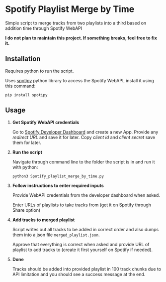 # Spotify Playlist Merge by Time
Simple script to merge tracks from two playlists into a third based on addition time through Spotify WebAPI

**I do not plan to maintain this project. If something breaks, feel free to fix it.**

## Installation
Requires python to run the script.

Uses [spotipy](https://github.com/spotipy-dev/spotipy) python library to access the Spotify WebAPI, install it using this command:

```
pip install spotipy
```

## Usage
1. **Get Spotify WebAPI credentials**
    
    Go to [Spotify Developer Dashboard](https://developer.spotify.com/dashboard/applications) and create a new App. Provide any *redirect URL* and save it for later. Copy *client id* and *client secret* save them for later.

2. **Run the script**
    
    Navigate through command line to the folder the script is in and run it with python:    
    ```
    python3 Spotify_playlist_merge_by_time.py
    ```

3. **Follow instructions to enter required inputs**
    
    Provide WebAPI credentials from the developer dashboard when asked.
    
    Enter URLs of playlists to take tracks from (get it on Spotify through Share option)

4. **Add tracks to merged playlist**

    Script writes out all tracks to be added in correct order and also dumps them into a json file ```merged_playlist.json```.

    Approve that everything is correct when asked and provide URL of playlist to add tracks to (create it first yourself on Spotify if needed).

5. **Done**

    Tracks should be added into provided playlist in 100 track chunks due to API limitation and you should see a success message at the end.
